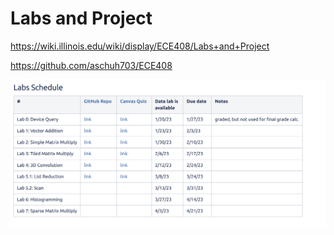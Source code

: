 # Labs and Project

https://wiki.illinois.edu/wiki/display/ECE408/Labs+and+Project

https://github.com/aschuh703/ECE408

![](photos/Labs%20Schedule.png)